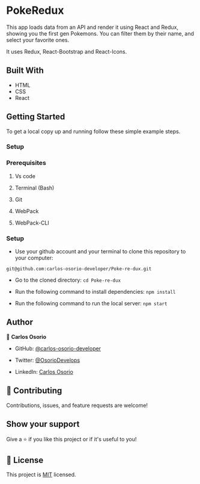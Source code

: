 # PokeRedux

This app loads data from an API and render it using React and Redux, showing you the first gen Pokemons. You can filter them by their name, and select your favorite ones.

It uses Redux, React-Bootstrap and React-Icons.


## Built With

- HTML
- CSS
- React


## Getting Started

To get a local copy up and running follow these simple example steps.

### Setup

### Prerequisites

1. Vs code

2. Terminal (Bash)

3. Git

4. WebPack

5. WebPack-CLI


### Setup

- Use your github account and your terminal to clone this repository to your computer:

`git@github.com:carlos-osorio-developer/Poke-re-dux.git`

- Go to the cloned directory:
`cd Poke-re-dux`

- Run the following command to install dependencies:
`npm install`

- Run the following command to run the local server:
`npm start`


## Author

👤 **Carlos Osorio**

- GitHub: [@carlos-osorio-developer](https://github.com/carlos-osorio-developer)

- Twitter: [@OsorioDevelops](https://twitter.com/@OsorioDevelops)

- LinkedIn: [Carlos Osorio](https://www.linkedin.com/in/carlos-osorio-developer/)
​
## 🤝 Contributing

Contributions, issues, and feature requests are welcome!


## Show your support

Give a ⭐️ if you like this project or if it's useful to you!



## 📝 License

This project is [MIT](./MIT.md) licensed.
